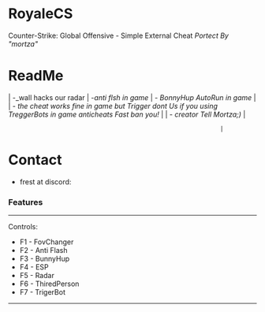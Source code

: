 # RoyaleCS
Counter-Strike: Global Offensive - Simple External Cheat _Portect By "mortza"_

    
# ReadMe                                                                                                             
 | -_wall hacks our radar
 | -_anti flsh in game_
 | - _BonnyHup AutoRun in game_                                                                                        |
 | - _the cheat works fine in game but Trigger dont Us if you using TreggerBots in game anticheats Fast ban you!_      |
 | - _creator Tell Mortza;)_                                                                                           |

                                                                |


# Contact
- frest at discord: 

### Features

__________________________________
Controls:
  - F1 - FovChanger
  - F2 - Anti Flash	
  - F3 - BunnyHup	
  - F4 - ESP	
  - F5 - Radar	
  - F6 - ThiredPerson	
  - F7 - TrigerBot
 __________________________________

